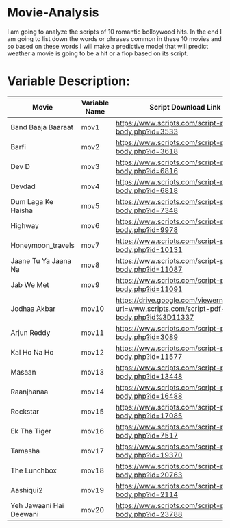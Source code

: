 # Movie-Analysis
I am going to analyze the scripts of 10 romantic bolloywood hits. In the end I am going to list down the words or phrases common in these 10 movies and so based on these words I will make a predictive model that will predict weather a movie is going to be a hit or a flop based on its script.

# Variable Description:
| Movie | Variable Name | Script Download Link|
|---| ----| ---|
| Band Baaja Baaraat | mov1 | https://www.scripts.com/script-pdf-body.php?id=3533 |
| Barfi | mov2 | https://www.scripts.com/script-pdf-body.php?id=3618 |
| Dev D| mov3 | https://www.scripts.com/script-pdf-body.php?id=6816 |
| Devdad| mov4 | https://www.scripts.com/script-pdf-body.php?id=6818 |
| Dum Laga Ke Haisha | mov5 | https://www.scripts.com/script-pdf-body.php?id=7348 |
| Highway | mov6 | https://www.scripts.com/script-pdf-body.php?id=9978 |
| Honeymoon_travels | mov7 | https://www.scripts.com/script-pdf-body.php?id=10131 |
| Jaane Tu Ya Jaana Na | mov8 | https://www.scripts.com/script-pdf-body.php?id=11087 |
| Jab We Met | mov9 | https://www.scripts.com/script-pdf-body.php?id=11091 |
| Jodhaa Akbar | mov10 | https://drive.google.com/viewerng/viewer?url=www.scripts.com/script-pdf-body.php?id%3D11337 |
| Arjun Reddy | mov11 | https://www.scripts.com/script-pdf-body.php?id=3089 |
| Kal Ho Na Ho | mov12 | https://www.scripts.com/script-pdf-body.php?id=11577 |
| Masaan | mov13 | https://www.scripts.com/script-pdf-body.php?id=13448 |
| Raanjhanaa | mov14 | https://www.scripts.com/script-pdf-body.php?id=16488 |
| Rockstar | mov15 | https://www.scripts.com/script-pdf-body.php?id=17085 |
| Ek Tha Tiger | mov16 | https://www.scripts.com/script-pdf-body.php?id=7517 |
| Tamasha | mov17 | https://www.scripts.com/script-pdf-body.php?id=19370 |
| The Lunchbox | mov18 | https://www.scripts.com/script-pdf-body.php?id=20763 |
| Aashiqui2 | mov19 | https://www.scripts.com/script-pdf-body.php?id=2114 |
| Yeh Jawaani Hai Deewani | mov20 | https://www.scripts.com/script-pdf-body.php?id=23788 |
